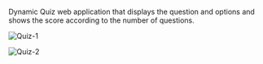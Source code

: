 Dynamic Quiz web application that displays the question and options and shows the score according to the number of questions.


 ![Quiz-1](https://github.com/SaurabhP91/quiz-UM/assets/89243008/8a3f47d0-8e48-454b-8149-2f797a2abcf2)

 
![Quiz-2](https://github.com/SaurabhP91/quiz-UM/assets/89243008/24fa901f-f1d6-41f0-aae4-789ebf8f0feb)
